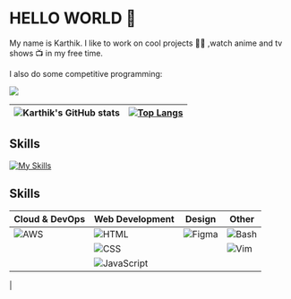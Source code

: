 # HELLO WORLD 👋
My name is Karthik.
I like to work on cool projects 👨‍💻 
,watch anime and tv shows 📺 in my free time. 

I also do some competitive programming:

<a target="_blank" href="https://www.codewars.com/users/gangula-karthik"><img src="https://www.codewars.com/users/gangula-karthik/badges/large"></a>



| ![Karthik's GitHub stats](https://github-readme-stats.vercel.app/api?username=gangula-karthik&show_icons=true&theme=gotham&hide_border=true) | [![Top Langs](https://github-readme-stats.vercel.app/api/top-langs/?username=gangula-karthik&layout=compact&show_icons=true&theme=gotham&hide_border=true)](https://github.com/anuraghazra/github-readme-stats)|
| ------------- | ------------- |

## Skills
[![My Skills](https://skillicons.dev/icons?i=aws,bash,vim,bootstrap,html,css,js,react,figma,py,flask,postman)](https://skillicons.dev)

## Skills

| Cloud & DevOps | Web Development | Design  | Other   |
| -------------- | --------------- | ------- | ------- |
| ![AWS](https://skillicons.dev/icons?i=aws) | ![HTML](https://skillicons.dev/icons?i=html) | ![Figma](https://skillicons.dev/icons?i=figma) | ![Bash](https://skillicons.dev/icons?i=bash) |
|                | ![CSS](https://skillicons.dev/icons?i=css) | | ![Vim](https://skillicons.dev/icons?i=vim) |
|                | ![JavaScript](https://skillicons.dev/icons?i=js) | | |
|
